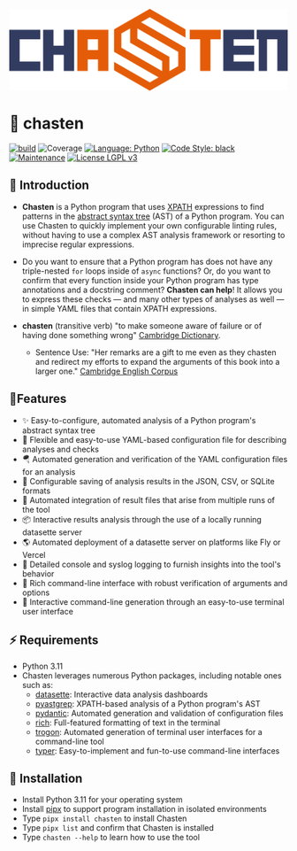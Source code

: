 <img src="https://github.com/AstuteSource/chasten/blob/master/.github/images/chasten-logo.svg" alt="Chasten Logo"
    title="Chasten Logo" />
# 💫 chasten

[![build](https://github.com/gkapfham/chasten/actions/workflows/build.yml/badge.svg)](https://github.com/gkapfham/chasten/actions/workflows/build.yml)
![Coverage](https://img.shields.io/endpoint?url=https://gist.githubusercontent.com/gkapfham/5300aa276fa9261b2b21b96c3141b3ad/raw/covbadge.json)
[![Language:
Python](https://img.shields.io/badge/Language-Python-blue.svg)](https://github.com/gkapfham/chasten/search?l=python)
[![Code Style: black](https://img.shields.io/badge/Code%20Style-Black-blue.svg)](https://github.com/psf/black)
[![Maintenance](https://img.shields.io/badge/Maintained%3F-Yes-blue.svg)](https://github.com/gkapfham/chasten/graphs/commit-activity)
[![License LGPL v3](https://img.shields.io/badge/License-LGPL%20v3-blue.svg)](https://www.gnu.org/licenses/lgpl-3.0)

## 🎉 Introduction

- **Chasten** is a Python program that uses
[XPATH](https://www.w3schools.com/xml/xpath_syntax.asp) expressions to find
patterns in the [abstract syntax
tree](https://docs.python.org/3/library/ast.html) (AST) of a Python program. You
can use Chasten to quickly implement your own configurable linting rules,
without having to use a complex AST analysis framework or resorting to imprecise
regular expressions.

- Do you want to ensure that a Python program has does not have any
triple-nested `for` loops inside of `async` functions? Or, do you want to
confirm that every function inside your Python program has type annotations and
a docstring comment? **Chasten can help**! It allows you to express these checks
&mdash; and many other types of analyses as well &mdash; in simple YAML files
that contain XPATH expressions.

- **chasten** (transitive verb) "to make someone aware of failure or of having
done something wrong" [Cambridge
Dictionary](https://dictionary.cambridge.org/us/dictionary/english/chasten).
    - Sentence Use: "Her remarks are a gift to me even as they chasten and redirect my efforts to expand the arguments of this book into a larger one." [Cambridge English Corpus](https://www.cambridge.org/gb/cambridgeenglish/better-learning-insights/corpus)

## 🔋Features

- ✨ Easy-to-configure, automated analysis of a Python program's abstract syntax tree
- 📃 Flexible and easy-to-use YAML-based configuration file for describing analyses and checks
- 🪂 Automated generation and verification of the YAML configuration files for an analysis
- 🚀 Configurable saving of analysis results in the JSON, CSV, or SQLite formats
- 🚧 Automated integration of result files that arise from multiple runs of the tool
- 📦 Interactive results analysis through the use of a locally running datasette server
- 🌎 Automated deployment of a datasette server on platforms like Fly or Vercel
- 🦚 Detailed console and syslog logging to furnish insights into the tool's behavior
- 💠 Rich command-line interface with robust verification of arguments and options
- 🤯 Interactive command-line generation through an easy-to-use terminal user interface

## ⚡️ Requirements

- Python 3.11
- Chasten leverages numerous Python packages, including notable ones such as:
    - [datasette](https://github.com/simonw/datasette): Interactive data analysis dashboards
    - [pyastgrep](https://github.com/spookylukey/pyastgrep): XPATH-based analysis of a Python program's AST
    - [pydantic](https://github.com/pydantic/pydantic): Automated generation and validation of configuration files
    - [rich](https://github.com/Textualize/rich): Full-featured formatting of text in the terminal
    - [trogon](https://github.com/Textualize/trogon): Automated generation of terminal user interfaces for a command-line tool
    - [typer](https://github.com/tiangolo/typer): Easy-to-implement and fun-to-use command-line interfaces

## 🔽 Installation

- Install Python 3.11 for your operating system
- Install [pipx](https://github.com/pypa/pipx) to support program installation in isolated environments
- Type `pipx install chasten` to install Chasten
- Type `pipx list` and confirm that Chasten is installed
- Type `chasten --help` to learn how to use the tool
